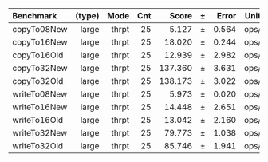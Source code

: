 Benchmark | (type) | Mode | Cnt | Score | ± | Error | Units
:---------|-------:|-----:|----:|------:|---|------:|-----:
copyTo08New | large | thrpt | 25 | 5.127 | ± | 0.564 | ops/s
copyTo16New | large | thrpt | 25 | 18.020 | ± | 0.244 | ops/s
copyTo16Old | large | thrpt | 25 | 12.939 | ± | 2.982 | ops/s
copyTo32New | large | thrpt | 25 | 137.360 | ± | 3.631 | ops/s
copyTo32Old | large | thrpt | 25 | 138.173 | ± | 3.022 | ops/s
writeTo08New | large | thrpt | 25 | 5.973 | ± | 0.020 | ops/s
writeTo16New | large | thrpt | 25 | 14.448 | ± | 2.651 | ops/s
writeTo16Old | large | thrpt | 25 | 13.042 | ± | 2.160 | ops/s
writeTo32New | large | thrpt | 25 | 79.773 | ± | 1.038 | ops/s
writeTo32Old | large | thrpt | 25 | 85.746 | ± | 1.941 | ops/s
